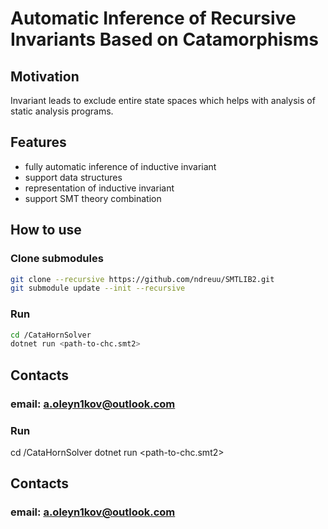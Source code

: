 # Automatic Inference of Recursive Invariants Based on Catamorphisms

## Motivation
Invariant leads to exclude entire state spaces which helps with analysis of static analysis programs.

## Features
- fully automatic inference of inductive invariant
- support data structures
- representation of inductive invariant
- support SMT theory combination


## How to use
### Clone submodules
```bash
git clone --recursive https://github.com/ndreuu/SMTLIB2.git
git submodule update --init --recursive 
```
### Run
```bash
cd /CataHornSolver
dotnet run <path-to-chc.smt2>
```

## Contacts
### email: a.oleyn1kov@outlook.com

### Run
cd /CataHornSolver
dotnet run <path-to-chc.smt2>

## Contacts
### email: a.oleyn1kov@outlook.com

